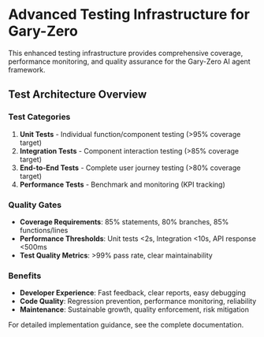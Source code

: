# Advanced Testing Infrastructure for Gary-Zero

This enhanced testing infrastructure provides comprehensive coverage, performance monitoring, and quality assurance for the Gary-Zero AI agent framework.

## Test Architecture Overview

### Test Categories
1. **Unit Tests** - Individual function/component testing (>95% coverage target)
2. **Integration Tests** - Component interaction testing (>85% coverage target)  
3. **End-to-End Tests** - Complete user journey testing (>80% coverage target)
4. **Performance Tests** - Benchmark and monitoring (KPI tracking)

### Quality Gates
- **Coverage Requirements**: 85% statements, 80% branches, 85% functions/lines
- **Performance Thresholds**: Unit tests <2s, Integration <10s, API response <500ms
- **Test Quality Metrics**: >99% pass rate, clear maintainability

### Benefits
- **Developer Experience**: Fast feedback, clear reports, easy debugging
- **Code Quality**: Regression prevention, performance monitoring, reliability
- **Maintenance**: Sustainable growth, quality enforcement, risk mitigation

For detailed implementation guidance, see the complete documentation.